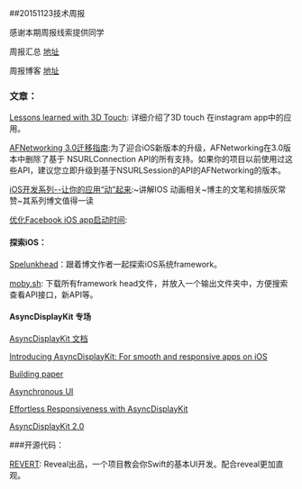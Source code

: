 ##20151123技术周报

感谢本期周报线索提供同学

周报汇总 [地址](https://github.com/BaiduHiDeviOS/iOS-Tech-Weekly)

周报博客 [地址](http://baiduhidevios.github.io/)

### 文章：
[Lessons learned with 3D Touch](http://engineering.instagram.com/posts/465414923641286/lessons-learned-with-3D-touch):  详细介绍了3D touch 在instagram app中的应用。

[AFNetworking 3.0迁移指南](http://www.cocoachina.com/ios/20151022/13831.html):为了迎合iOS新版本的升级，AFNetworking在3.0版本中删除了基于 NSURLConnection API的所有支持。如果你的项目以前使用过这些API，建议您立即升级到基于NSURLSession的API的AFNetworking的版本。

[iOS开发系列--让你的应用“动”起来](http://www.cnblogs.com/kenshincui/p/3972100.html):~讲解IOS 动画相关~博主的文笔和排版灰常赞~其系列博文值得一读

[优化Facebook iOS app启动时间](https://code.facebook.com/posts/1675399786008080/optimizing-facebook-for-ios-start-time/):

#### 探索iOS：

[Spelunkhead](https://www.bignerdranch.com/blog/spelunkhead/)：跟着博文作者一起探索iOS系统framework。

[moby.sh](https://gist.github.com/tvon/5224569): 下载所有framework head文件，并放入一个输出文件夹中，方便搜索查看API接口，新API等。


#### AsyncDisplayKit 专场

[AsyncDisplayKit 文档](http://asyncdisplaykit.org/guide/)

[Introducing AsyncDisplayKit: For smooth and responsive apps on iOS](https://code.facebook.com/posts/721586784561674/introducing-asyncdisplaykit-for-smooth-and-responsive-apps-on-ios/)

[Building paper](https://code.facebook.com/posts/656530327776932/building-paper/)

[Asynchronous UI](https://www.youtube.com/watch?v=h4QDbgB7RLo)

[Effortless Responsiveness with AsyncDisplayKit](https://www.youtube.com/v/ZPL4Nse76oY?vq=hd1080p50)

[AsyncDisplayKit 2.0](https://www.youtube.com/watch?v=RY_X7l1g79Q)

###开源代码：

[REVERT](https://github.com/revealapp/Revert/): Reveal出品，一个项目教会你Swift的基本UI开发。配合reveal更加直观。
